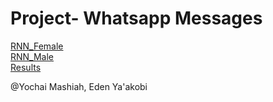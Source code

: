 # Project- Whatsapp Messages

[RNN_Female](https://github.com/yochaim/p/blob/master/RNN_Female.md)  
[RNN_Male](https://github.com/yochaim/p/blob/master/RNN_Male.md)  
[Results](https://github.com/yochaim/p/blob/master/results.md)

@Yochai Mashiah, Eden Ya'akobi
